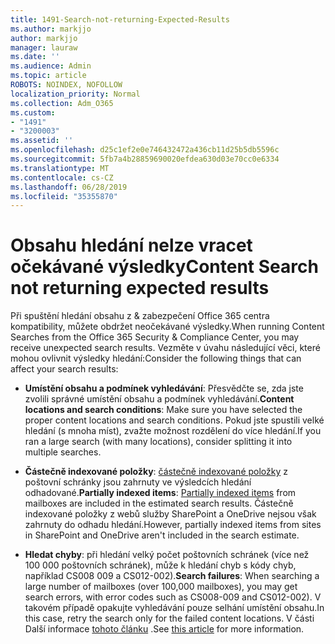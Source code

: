 ```yaml
---
title: 1491-Search-not-returning-Expected-Results
ms.author: markjjo
author: markjjo
manager: lauraw
ms.date: ''
ms.audience: Admin
ms.topic: article
ROBOTS: NOINDEX, NOFOLLOW
localization_priority: Normal
ms.collection: Adm_O365
ms.custom:
- "1491"
- "3200003"
ms.assetid: ''
ms.openlocfilehash: d25c1ef2e0e746432472a436cb11d25b5db5596c
ms.sourcegitcommit: 5fb7a4b28859690020efdea630d03e70cc0e6334
ms.translationtype: MT
ms.contentlocale: cs-CZ
ms.lasthandoff: 06/28/2019
ms.locfileid: "35355870"
---
```

# <a name="content-search-not-returning-expected-results"></a><span data-ttu-id="2a52a-102">Obsahu hledání nelze vracet očekávané výsledky</span><span class="sxs-lookup"><span data-stu-id="2a52a-102">Content Search not returning expected results</span></span>

<span data-ttu-id="2a52a-103">Při spuštění hledání obsahu z & zabezpečení Office 365 centra kompatibility, můžete obdržet neočekávané výsledky.</span><span class="sxs-lookup"><span data-stu-id="2a52a-103">When running Content Searches from the Office 365 Security & Compliance Center, you may receive unexpected search results.</span></span> <span data-ttu-id="2a52a-104">Vezměte v úvahu následující věci, které mohou ovlivnit výsledky hledání:</span><span class="sxs-lookup"><span data-stu-id="2a52a-104">Consider the following things that can affect your search results:</span></span>

- <span data-ttu-id="2a52a-105">**Umístění obsahu a podmínek vyhledávání**: Přesvědčte se, zda jste zvolili správné umístění obsahu a podmínek vyhledávání.</span><span class="sxs-lookup"><span data-stu-id="2a52a-105">**Content locations and search conditions**: Make sure you have selected the proper content locations and search conditions.</span></span> <span data-ttu-id="2a52a-106">Pokud jste spustili velké hledání (s mnoha míst), zvažte možnost rozdělení do více hledání.</span><span class="sxs-lookup"><span data-stu-id="2a52a-106">If you ran a large search (with many locations), consider splitting it into multiple searches.</span></span>

- <span data-ttu-id="2a52a-107">**Částečně indexované položky**: [částečně indexované položky](https://docs.microsoft.com/office365/securitycompliance/partially-indexed-items-in-content-search) z poštovní schránky jsou zahrnuty ve výsledcích hledání odhadované.</span><span class="sxs-lookup"><span data-stu-id="2a52a-107">**Partially indexed items**:  [Partially indexed items](https://docs.microsoft.com/office365/securitycompliance/partially-indexed-items-in-content-search) from mailboxes are included in the estimated search results.</span></span> <span data-ttu-id="2a52a-108">Částečně indexované položky z webů služby SharePoint a OneDrive nejsou však zahrnuty do odhadu hledání.</span><span class="sxs-lookup"><span data-stu-id="2a52a-108">However, partially indexed items from sites in SharePoint and OneDrive aren't included in the search estimate.</span></span>

- <span data-ttu-id="2a52a-109">**Hledat chyby**: při hledání velký počet poštovních schránek (více než 100 000 poštovních schránek), může k hledání chyb s kódy chyb, například CS008 009 a CS012-002).</span><span class="sxs-lookup"><span data-stu-id="2a52a-109">**Search failures**: When searching a large number of mailboxes (over 100,000 mailboxes), you may get search errors, with error codes such as CS008-009 and CS012-002).</span></span> <span data-ttu-id="2a52a-110">V takovém případě opakujte vyhledávání pouze selhání umístění obsahu.</span><span class="sxs-lookup"><span data-stu-id="2a52a-110">In this case, retry the search only for the failed content locations.</span></span> <span data-ttu-id="2a52a-111">V části Další informace [tohoto článku](https://docs.microsoft.com/office365/securitycompliance/retry-failed-content-search) .</span><span class="sxs-lookup"><span data-stu-id="2a52a-111">See  [this article](https://docs.microsoft.com/office365/securitycompliance/retry-failed-content-search) for more information.</span></span>
